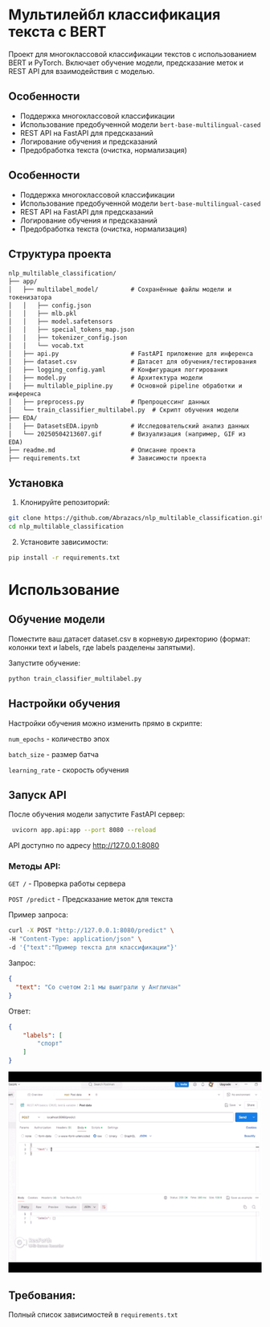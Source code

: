 # Мультилейбл классификация текста с BERT

Проект для многоклассовой классификации текстов с использованием BERT и PyTorch. Включает обучение модели, предсказание меток и REST API для взаимодействия с моделью.

## Особенности
- Поддержка многоклассовой классификации
- Использование предобученной модели `bert-base-multilingual-cased`
- REST API на FastAPI для предсказаний
- Логирование обучения и предсказаний
- Предобработка текста (очистка, нормализация)

## Особенности
- Поддержка многоклассовой классификации
- Использование предобученной модели `bert-base-multilingual-cased`
- REST API на FastAPI для предсказаний
- Логирование обучения и предсказаний
- Предобработка текста (очистка, нормализация)

## Структура проекта
```
nlp_multilable_classification/
├── app/
│   ├── multilabel_model/         # Сохранённые файлы модели и токенизатора
│   │   ├── config.json
│   │   ├── mlb.pkl               
│   │   ├── model.safetensors   
│   │   ├── special_tokens_map.json
│   │   ├── tokenizer_config.json
│   │   └── vocab.txt
│   ├── api.py                    # FastAPI приложение для инференса
│   ├── dataset.csv               # Датасет для обучения/тестирования
│   ├── logging_config.yaml       # Конфигурация логгирования
│   ├── model.py                  # Архитектура модели
│   ├── multilable_pipline.py     # Основной pipeline обработки и инференса
│   ├── preprocess.py             # Препроцессинг данных
│   └── train_classifier_multilabel.py  # Скрипт обучения модели
├── EDA/
│   ├── DatasetsEDA.ipynb         # Исследовательский анализ данных
│   └── 20250504213607.gif        # Визуализация (например, GIF из EDA)
├── readme.md                     # Описание проекта
├── requirements.txt              # Зависимости проекта
```

## Установка

1. Клонируйте репозиторий:
```bash
git clone https://github.com/Abrazacs/nlp_multilable_classification.git
cd nlp_multilable_classification
```

2. Установите зависимости:
```bash
pip install -r requirements.txt
```

# Использование
## Обучение модели
Поместите ваш датасет dataset.csv в корневую директорию (формат: колонки text и labels, где labels разделены запятыми).

Запустите обучение:
```bash
python train_classifier_multilabel.py
```

## Настройки обучения
Настройки обучения можно изменить прямо в скрипте:

`num_epochs` - количество эпох

`batch_size` - размер батча

`learning_rate` - скорость обучения

## Запуск API
После обучения модели запустите FastAPI сервер:
```bash
 uvicorn app.api:app --port 8080 --reload
```
API доступно по адресу http://127.0.0.1:8080

### Методы API:

`GET /` - Проверка работы сервера

`POST /predict` - Предсказание меток для текста

Пример запроса:

```bash
curl -X POST "http://127.0.0.1:8080/predict" \
-H "Content-Type: application/json" \
-d '{"text":"Пример текста для классификации"}'
```

Запрос:
```json
{
  "text": "Со счетом 2:1 мы выиграли у Англичан"
}
```
Ответ:
```json
{
    "labels": [
        "спорт"
    ]
}
```

<img src="20250504213607.gif" width="700" height="400"/>

## Требования:
Полный список зависимостей в `requirements.txt`

